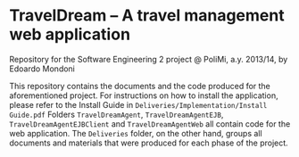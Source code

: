 # TravelDream – A travel management web application
Repository for the Software Engineering 2 project @ PoliMi, a.y. 2013/14, by Edoardo Mondoni

This repository contains the documents and the code produced for the aforementioned project. For instructions on how to install the application, please refer to the Install Guide in <code>Deliveries/Implementation/Install Guide.pdf</code>
Folders <code>TravelDreamAgent</code>, <code>TravelDreamAgentEJB</code>, <code>TravelDreamAgentEJBClient</code> and <code>TravelDreamAgentWeb</code> all contain code for the web application.
The <code>Deliveries</code> folder, on the other hand, groups all documents and materials that were produced for each phase of the project.
